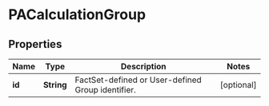 

# PACalculationGroup

## Properties

Name | Type | Description | Notes
------------ | ------------- | ------------- | -------------
**id** | **String** | FactSet-defined or User-defined Group identifier. |  [optional]



